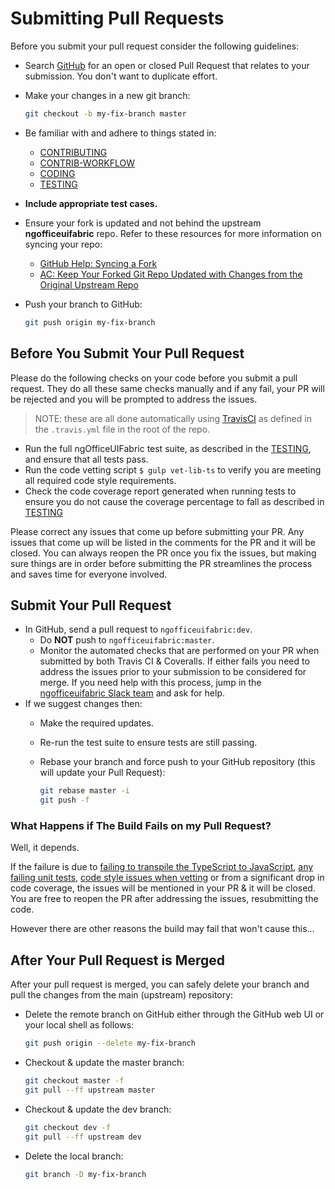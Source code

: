 # Submitting Pull Requests

Before you submit your pull request consider the following guidelines:

- Search [GitHub](https://github.com/ngOfficeUIFabric/ng-officeuifabric/pulls) for an open or closed Pull Request
  that relates to your submission. You don't want to duplicate effort.
- Make your changes in a new git branch:

  ```bash
  git checkout -b my-fix-branch master
  ```

- Be familiar with and adhere to things stated in:
  - [CONTRIBUTING](https://github.com/ngOfficeUIFabric/ng-officeuifabric/blob/master/CONTRIBUTING.md)
  - [CONTRIB-WORKFLOW](CONTRIB-WORKFLOW.md)
  - [CODING](CODING.md)
  - [TESTING](TESTING.md)
- **Include appropriate test cases.**
- Ensure your fork is updated and not behind the upstream **ngofficeuifabric** repo. Refer to these resources for more information on syncing your repo:
    - [GitHub Help: Syncing a Fork](https://help.github.com/articles/syncing-a-fork/)    
    - [AC: Keep Your Forked Git Repo Updated with Changes from the Original Upstream Repo](http://www.andrewconnell.com/blog/keep-your-forked-git-repo-updated-with-changes-from-the-original-upstream-repo)
  
- Push your branch to GitHub:

  ```bash
  git push origin my-fix-branch
  ```

## Before You Submit Your Pull Request

Please do the following checks on your code before you submit a pull request. They do all these same checks manually and if any fail, your PR will be rejected and you will be prompted to address the issues.

> NOTE: these are all done automatically using [TravisCI](https://travis-ci.org) as defined in the `.travis.yml` file in the root of the repo.

- Run the full ngOfficeUIFabric test suite, as described in the [TESTING](TESTING.md), and ensure that all tests pass.
- Run the code vetting script `$ gulp vet-lib-ts` to verify you are meeting all required code style requirements.
- Check the code coverage report generated when running tests to ensure you do not cause the coverage percentage to fall as described in [TESTING](TESTING.md#code-coverage)

Please correct any issues that come up before submitting your PR. Any issues that come up will be listed in the comments for the PR and it will be closed. You can always reopen the PR once you fix the issues, but making sure things are in order before submitting the PR streamlines the process and saves time for everyone involved.

## Submit Your Pull Request
- In GitHub, send a pull request to `ngofficeuifabric:dev`.
  - Do **NOT** push to `ngofficeuifabric:master`.
  - Monitor the automated checks that are performed on your PR when submitted by both Travis CI & Coveralls. If either fails you need to address the issues prior to your submission to be considered for merge. If you need help with this process, jump in the [ngofficeuifabric Slack team](https://ngofficeuifabric.slack.com) and ask for help.
- If we suggest changes then:
  - Make the required updates.
  - Re-run the test suite to ensure tests are still passing.
  - Rebase your branch and force push to your GitHub repository (this will update your Pull Request):

    ```bash
    git rebase master -i
    git push -f
    ```

### What Happens if The Build Fails on my Pull Request?

Well, it depends.

If the failure is due to [failing to transpile the TypeScript to JavaScript](https://github.com/ngOfficeUIFabric/ng-officeuifabric/blob/master/.travis.yml#L22-L23), [any failing unit tests](https://github.com/ngOfficeUIFabric/ng-officeuifabric/blob/master/.travis.yml#L26-L27), [code style issues when vetting](https://github.com/ngOfficeUIFabric/ng-officeuifabric/blob/master/.travis.yml#L28-29) or from a significant drop in code coverage, the issues will be mentioned in your PR & it will be closed. You are free to reopen the PR after addressing the issues, resubmitting the code.

However there are other reasons the build may fail that won't cause this...

## After Your Pull Request is Merged

After your pull request is merged, you can safely delete your branch and pull the changes from the main (upstream) repository:

- Delete the remote branch on GitHub either through the GitHub web UI or your local shell as follows:

  ```bash
  git push origin --delete my-fix-branch
  ```

- Checkout & update the master branch:

  ```bash
  git checkout master -f
  git pull --ff upstream master
  ```

- Checkout & update the dev branch:

  ```bash
  git checkout dev -f
  git pull --ff upstream dev
  ```

- Delete the local branch:

  ```bash
  git branch -D my-fix-branch
  ```
